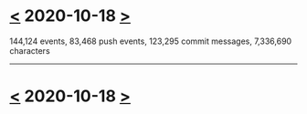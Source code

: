 # [<](2020-10-17.md) 2020-10-18 [>](2020-10-19.md)

144,124 events, 83,468 push events, 123,295 commit messages, 7,336,690 characters



---

# [<](2020-10-17.md) 2020-10-18 [>](2020-10-19.md)

